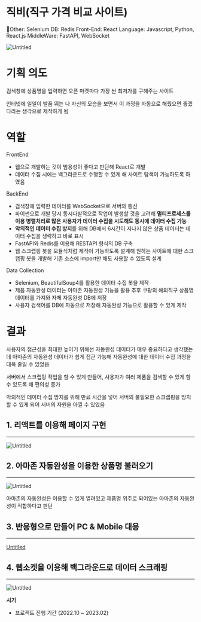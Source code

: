 # 직비(직구 가격 비교 사이트)

Other: Selenium
DB: Redis
Front-End: React
Language: Javascript, Python, React.js
MiddleWare: FastAPI, WebSocket

![Untitled](%E1%84%8C%E1%85%B5%E1%86%A8%E1%84%87%E1%85%B5(%E1%84%8C%E1%85%B5%E1%86%A8%E1%84%80%E1%85%AE%20%E1%84%80%E1%85%A1%E1%84%80%E1%85%A7%E1%86%A8%20%E1%84%87%E1%85%B5%E1%84%80%E1%85%AD%20%E1%84%89%E1%85%A1%E1%84%8B%E1%85%B5%E1%84%90%E1%85%B3)%20271d5eaa6d9544e6acc450ecebbfa8af/Untitled.png)

# 기획 의도

검색창에 상품명을 입력하면 오픈 마켓마다 가장 싼 최저가를 구해주는 사이트

인터넷에 일일이 발품 뛰는 나 자신의 모습을 보면서 이 과정을 자동으로 해줬으면 좋겠다라는 생각으로 제작하게 됨

# 역할

FrontEnd

- 웹으로 개발하는 것이 범용성이 좋다고 판단해 React로 개발
- 데이터 수집 시에는 백그라운드로 수행할 수 있게 해 사이트 탐색이 가능하도록 하였음

BackEnd

- 검색창에 입력한 데이터를 WebSocket으로 서버와 통신
- 파이썬으로 개발 당시 동시다발적으로 작업이 발생할 것을 고려해
**멀티프로세스를 이용 병렬처리로 많은 사용자가 데이터 수집을 시도해도
동시에 데이터 수집 가능**
- **악의적인 데이터 수집 방지**를 위해 DB에서 6시간이 지나지 않은 상품 데이터는 데이터 수집을 생략하고 바로 표시
- FastAPI와 Redis를 이용해 RESTAPI 형식의 DB 구축
- 웹 스크랩핑 봇을 모듈식처럼 제작이 가능하도록 설계해 원하는 사이트에 대한 스크랩핑 봇을 개발해 기존 소스에 import만 해도 사용할 수 있도록 설계

Data Collection

- Selenium, BeautifulSoup4를 활용한 데이터 수집 봇을 제작
- 제품 자동완성 데이터는 아마존 자동완성 기능을 활용
추후 쿠팡의 해외직구 상품명 데이터를 가져와 자체 자동완성 DB에 저장
- 사용자 검색어를 DB에 자동으로 저장해 자동완성 기능으로 활용할 수 있게 제작

# 결과

사용자의 접근성을 최대한 높이기 위해선 자동완성 데이터가 매우 중요하다고 생각했는데 아마존의 자동완성 데이터가 쉽게 접근 가능해 자동완성에 대한 데이터 수집 과정을 대폭 줄일 수 있었음

서버에서 스크랩핑 작업을 할 수 있게 만들어, 사용자가 여러 제품을 검색할 수 있게 할 수 있도록 해 편의성 증가

악의적인 데이터 수집 방지를 위해 만료 시간을 넣어 서버의 불필요한 스크랩핑을 방지 할 수 있게 되어 서버의 자원을 아낄 수 있었음

## 1. 리액트를 이용해 페이지 구현

---

![Untitled](%E1%84%8C%E1%85%B5%E1%86%A8%E1%84%87%E1%85%B5(%E1%84%8C%E1%85%B5%E1%86%A8%E1%84%80%E1%85%AE%20%E1%84%80%E1%85%A1%E1%84%80%E1%85%A7%E1%86%A8%20%E1%84%87%E1%85%B5%E1%84%80%E1%85%AD%20%E1%84%89%E1%85%A1%E1%84%8B%E1%85%B5%E1%84%90%E1%85%B3)%20271d5eaa6d9544e6acc450ecebbfa8af/Untitled%201.png)

## 2. 아마존 자동완성을 이용한 상품명 불러오기

---

![Untitled](%E1%84%8C%E1%85%B5%E1%86%A8%E1%84%87%E1%85%B5(%E1%84%8C%E1%85%B5%E1%86%A8%E1%84%80%E1%85%AE%20%E1%84%80%E1%85%A1%E1%84%80%E1%85%A7%E1%86%A8%20%E1%84%87%E1%85%B5%E1%84%80%E1%85%AD%20%E1%84%89%E1%85%A1%E1%84%8B%E1%85%B5%E1%84%90%E1%85%B3)%20271d5eaa6d9544e6acc450ecebbfa8af/Untitled%202.png)

아마존의 자동완성은 이용할 수 있게 열려있고
제품명 위주로 되어있는 아마존의 자동완성이 적합하다고 판단

## 3. 반응형으로 만들어 PC & Mobile 대응

---

[Untitled](%E1%84%8C%E1%85%B5%E1%86%A8%E1%84%87%E1%85%B5(%E1%84%8C%E1%85%B5%E1%86%A8%E1%84%80%E1%85%AE%20%E1%84%80%E1%85%A1%E1%84%80%E1%85%A7%E1%86%A8%20%E1%84%87%E1%85%B5%E1%84%80%E1%85%AD%20%E1%84%89%E1%85%A1%E1%84%8B%E1%85%B5%E1%84%90%E1%85%B3)%20271d5eaa6d9544e6acc450ecebbfa8af/Untitled.webm)

## 4. 웹소켓을 이용해 백그라운드로 데이터 스크래핑

---

![Untitled](%E1%84%8C%E1%85%B5%E1%86%A8%E1%84%87%E1%85%B5(%E1%84%8C%E1%85%B5%E1%86%A8%E1%84%80%E1%85%AE%20%E1%84%80%E1%85%A1%E1%84%80%E1%85%A7%E1%86%A8%20%E1%84%87%E1%85%B5%E1%84%80%E1%85%AD%20%E1%84%89%E1%85%A1%E1%84%8B%E1%85%B5%E1%84%90%E1%85%B3)%20271d5eaa6d9544e6acc450ecebbfa8af/Untitled%203.png)

**시기**

- 프로젝트 진행 기간 (2022.10 ~ 2023.02)
